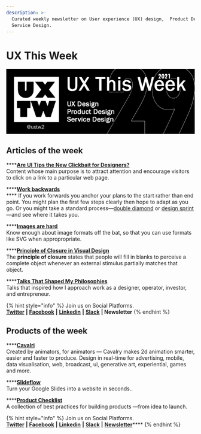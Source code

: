 ```yaml
---
description: >-
  Curated weekly newsletter on User experience (UX) design,  Product Design and
  Service Design.
---
```


# UX This Week

![](.gitbook/assets/uxtw-banner-2021-29.jpg)

## Articles of the week

\*\*\*\*[**Are UI Tips the New Clickbait for Designers?**](https://prototypr.io/post/are-ui-ux-tips-the-new-clickbait-for-designers%E2%9C%A8/?ref=uxthisweek)  
Content whose main purpose is to attract attention and encourage visitors to click on a link to a particular web page.

\*\*\*\*[**Work backwards**](https://jamiemill.com/blog/work-backwards/?ref=uxthisweek)  
**** If you work forwards you anchor your plans to the start rather than end point. You might plan the first few steps clearly then hope to adapt as you go. Or you might take a standard process—[double diamond](https://www.designcouncil.org.uk/news-opinion/double-diamond-universally-accepted-depiction-design-process) or [design sprint](https://www.thesprintbook.com/how)—and see where it takes you.

\*\*\*\*[**Images are hard**](https://css-tricks.com/images-are-hard/?ref=uxthisweek)  
Know enough about image formats off the bat, so that you can use formats like SVG when appropropriate.

\*\*\*\*[**Principle of Closure in Visual Design**](https://www.nngroup.com/articles/principle-closure/?ref=uxthisweek)  
 The **principle of closure** states that people will fill in blanks to perceive a complete object whenever an external stimulus partially matches that object.

\*\*\*\*[**Talks That Shaped My Philosophies**](https://davidhoang.substack.com/p/talks-that-shaped-my-philosophies?ref=uxthisweek)  
Talks that inspired how I approach work as a designer, operator, investor, and entrepreneur.

{% hint style="info" %}
Join us on Social Platforms.   
[**Twitter**](https://twitter.com/uxtw2) **\|** [**Facebook**](https://www.facebook.com/webusabilityandux) **\|** [**Linkedin**](https://www.linkedin.com/groups/1875717/) **\|** [**Slack**](https://join.slack.com/t/uxthisweek/shared_invite/zt-szpdweo1-d78hso8FppFcI68Xue_9Yw) **\| Newsletter**
{% endhint %}

## Products of the week

\*\*\*\*[**Cavalri**](https://cavalry.scenegroup.co/?ref=uxthisweek)  
Created by animators, for animators — Cavalry makes 2d animation smarter, easier and faster to produce. Design in real-time for advertising, mobile, data visualisation, web, broadcast, ui, generative art, experiential, games and more.

\*\*\*\*[**Slideflow**](https://www.slideflow.me/?ref=uxthisweek)  
Turn your Google Slides into a website in seconds..

\*\*\*\*[**Product Checklist**](https://www.productchecklist.co/?ref=uxthisweek)  
A collection of best practices for building products —from idea to launch.

{% hint style="info" %}
Join us on Social Platforms.  
[**Twitter**](https://twitter.com/uxtw2) **\|** [**Facebook**](https://www.facebook.com/webusabilityandux) **\|** [**Linkedin**](https://www.linkedin.com/groups/1875717/) **\|** [**Slack**](https://join.slack.com/t/uxthisweek/shared_invite/zt-szpdweo1-d78hso8FppFcI68Xue_9Yw) **\|** [**Newsletter**](https://gmail.us17.list-manage.com/subscribe?u=1b23fd286b43ac36e4acba123&id=0009036f95)\*\*\*\*
{% endhint %}



